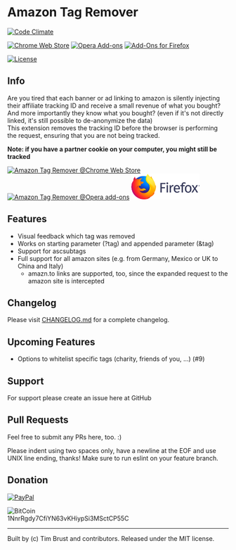 # Amazon Tag Remover
[![Code Climate](https://codeclimate.com/github/timbru31/amazon-tag-remover/badges/gpa.svg)](https://codeclimate.com/github/timbru31/amazon-tag-remover)

[![Chrome Web Store](https://img.shields.io/chrome-web-store/v/mmajdhfdokfcaiadahjnffhbfjfkmcnc.svg)](https://chrome.google.com/webstore/detail/amazon-tag-remover/mmajdhfdokfcaiadahjnffhbfjfkmcnc)
[![Opera Add-ons](https://img.shields.io/badge/Opera%20Add--ons-v0.3.1-orange.svg)](https://addons.opera.com/extensions/details/amazon-tag-remover/)
[![Add-Ons for Firefox](https://img.shields.io/amo/v/amazon-tag-remover.svg)](https://addons.mozilla.org/firefox/addon/amazon-tag-remover/)

[![License](https://img.shields.io/badge/License-MIT-blue.svg)](LICENSE.md)

## Info
Are you tired that each banner or ad linking to amazon is silently injecting their affiliate tracking ID and receive a small revenue of what you bought? And more importantly they know what you bought? (even if it's not directly linked, it's still possible to de-anonymize the data)  
This extension removes the tracking ID before the browser is performing the request, ensuring that you are not being tracked.

**Note: if you have a partner cookie on your computer, you might still be tracked**

[![Amazon Tag Remover @Chrome Web Store](https://developer.chrome.com/webstore/images/ChromeWebStore_Badge_v2_206x58.png "Amazon Tag Remover @Chrome Web Store")](https://chrome.google.com/webstore/detail/amazon-tag-remover/mmajdhfdokfcaiadahjnffhbfjfkmcnc)
[<img alt="Amazon Tag Remover @Opera add-ons" src="https://dev.opera.com/extensions/branding-guidelines/addons_206x58_en@2x.png" height="58" width="206">](https://addons.opera.com/extensions/details/amazon-tag-remover/)
[<img alt="Amazon Tag Remover @Add-Ons for Firefox" src="./images/firefox-logo-horizontal-lockup.png" height="58">](https://addons.mozilla.org/firefox/addon/amazon-tag-remover/)

## Features
* Visual feedback which tag was removed
* Works on starting parameter (?tag) and appended parameter (&tag)
* Support for ascsubtags
* Full support for all amazon sites (e.g. from Germany, Mexico or UK to China and Italy)
  * amazn.to links are supported, too, since the expanded request to the amazon site is intercepted

## Changelog
Please visit [CHANGELOG.md](CHANGELOG.md) for a complete changelog.

## Upcoming Features
* Options to whitelist specific tags (charity, friends of you, ...) (#9)

## Support
For support please create an issue here at GitHub

## Pull Requests
Feel free to submit any PRs here, too. :)

Please indent using two spaces only, have a newline at the EOF and use UNIX line ending, thanks!
Make sure to run eslint on your feature branch.

## Donation
[![PayPal](https://www.paypalobjects.com/en_US/i/btn/btn_donateCC_LG.gif "Donation via PayPal")](https://www.paypal.com/cgi-bin/webscr?cmd=_s-xclick&hosted_button_id=T9TEV7Q88B9M2)

![BitCoin](https://dustplanet.de/wp-content/uploads/2015/01/bitcoin-logo-plain.png "Donation via BitCoins")  
1NnrRgdy7CfiYN63vKHiypSi3MSctCP55C

---
Built by (c) Tim Brust and contributors. Released under the MIT license.
